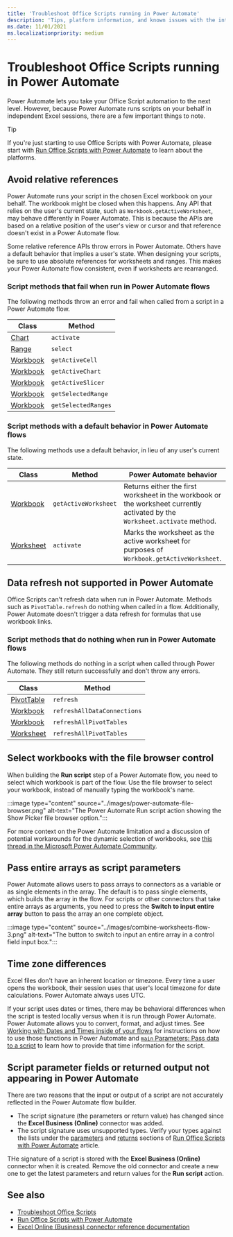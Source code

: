 ```yaml
---
title: 'Troubleshoot Office Scripts running in Power Automate'
description: 'Tips, platform information, and known issues with the integration between Office Scripts and Power Automate.'
ms.date: 11/01/2021
ms.localizationpriority: medium
---
```


# Troubleshoot Office Scripts running in Power Automate

Power Automate lets you take your Office Script automation to the next level. However, because Power Automate runs scripts on your behalf in independent Excel sessions, there are a few important things to note.

> [!TIP]
> If you're just starting to use Office Scripts with Power Automate, please start with [Run Office Scripts with Power Automate](../develop/power-automate-integration.md) to learn about the platforms.

## Avoid relative references

Power Automate runs your script in the chosen Excel workbook on your behalf. The workbook might be closed when this happens. Any API that relies on the user's current state, such as `Workbook.getActiveWorksheet`, may behave differently in Power Automate. This is because the APIs are based on a relative position of the user's view or cursor and that reference doesn't exist in a Power Automate flow.

Some relative reference APIs throw errors in Power Automate. Others have a default behavior that implies a user's state. When designing your scripts, be sure to use absolute references for worksheets and ranges. This makes your Power Automate flow consistent, even if worksheets are rearranged.

### Script methods that fail when run in Power Automate flows

The following methods throw an error and fail when called from a script in a Power Automate flow.

| Class | Method |
|--|--|
| [Chart](/javascript/api/office-scripts/excelscript/excelscript.chart) | `activate` |
| [Range](/javascript/api/office-scripts/excelscript/excelscript.range) | `select` |
| [Workbook](/javascript/api/office-scripts/excelscript/excelscript.workbook) | `getActiveCell` |
| [Workbook](/javascript/api/office-scripts/excelscript/excelscript.workbook) | `getActiveChart` |
| [Workbook](/javascript/api/office-scripts/excelscript/excelscript.workbook) | `getActiveSlicer` |
| [Workbook](/javascript/api/office-scripts/excelscript/excelscript.workbook) | `getSelectedRange` |
| [Workbook](/javascript/api/office-scripts/excelscript/excelscript.workbook) | `getSelectedRanges` |

### Script methods with a default behavior in Power Automate flows

The following methods use a default behavior, in lieu of any user's current state.

| Class | Method | Power Automate behavior |
|--|--|--|
| [Workbook](/javascript/api/office-scripts/excelscript/excelscript.workbook) | `getActiveWorksheet` | Returns either the first worksheet in the workbook or the worksheet currently activated by the `Worksheet.activate` method. |
| [Worksheet](/javascript/api/office-scripts/excelscript/excelscript.worksheet) | `activate` | Marks the worksheet as the active worksheet for purposes of `Workbook.getActiveWorksheet`. |

## Data refresh not supported in Power Automate

Office Scripts can't refresh data when run in Power Automate. Methods such as `PivotTable.refresh` do nothing when called in a flow. Additionally, Power Automate doesn't trigger a data refresh for formulas that use workbook links.

### Script methods that do nothing when run in Power Automate flows

The following methods do nothing in a script when called through Power Automate. They still return successfully and don't throw any errors.

| Class | Method |
|--|--|
| [PivotTable](/javascript/api/office-scripts/excelscript/excelscript.pivottable) | `refresh` |
| [Workbook](/javascript/api/office-scripts/excelscript/excelscript.workbook) | `refreshAllDataConnections` |
| [Workbook](/javascript/api/office-scripts/excelscript/excelscript.workbook) | `refreshAllPivotTables` |
| [Worksheet](/javascript/api/office-scripts/excelscript/excelscript.worksheet) | `refreshAllPivotTables` |

## Select workbooks with the file browser control

When building the **Run script** step of a Power Automate flow, you need to select which workbook is part of the flow. Use the file browser to select your workbook, instead of manually typing the workbook's name.

:::image type="content" source="../images/power-automate-file-browser.png" alt-text="The Power Automate Run script action showing the Show Picker file browser option.":::

For more context on the Power Automate limitation and a discussion of potential workarounds for the dynamic selection of workbooks, see [this thread in the Microsoft Power Automate Community](https://powerusers.microsoft.com/t5/Power-Automate-Ideas/Allow-for-dynamic-quot-file-quot-value-for-excel-quot-get-a-row/idi-p/103091#).

## Pass entire arrays as script parameters

Power Automate allows users to pass arrays to connectors as a variable or as single elements in the array. The default is to pass single elements, which builds the array in the flow. For scripts or other connectors that take entire arrays as arguments, you need to press the **Switch to input entire array** button to pass the array an one complete object.

:::image type="content" source="../images/combine-worksheets-flow-3.png" alt-text="The button to switch to input an entire array in a control field input box.":::

## Time zone differences

Excel files don't have an inherent location or timezone. Every time a user opens the workbook, their session uses that user's local timezone for date calculations. Power Automate always uses UTC.

If your script uses dates or times, there may be behavioral differences when the script is tested locally versus when it is run through Power Automate. Power Automate allows you to convert, format, and adjust times. See [Working with Dates and Times inside of your flows](https://flow.microsoft.com/blog/working-with-dates-and-times/) for instructions on how to use those functions in Power Automate and [`main` Parameters: Pass data to a script](../develop/power-automate-integration.md#main-parameters-pass-data-to-a-script) to learn how to provide that time information for the script.

## Script parameter fields or returned output not appearing in Power Automate

There are two reasons that the input or output of a script are not accurately reflected in the Power Automate flow builder.

- The script signature (the parameters or return value) has changed since the **Excel Business (Online)** connector was added.
- The script signature uses unsupported types. Verify your types against the lists under the [parameters](../develop/power-automate-integration.md#main-parameters-pass-data-to-a-script) and [returns](../develop/power-automate-integration.md#return-data-from-a-script) sections of [Run Office Scripts with Power Automate](../develop/power-automate-integration.md) article.

THe signature of a script is stored with the **Excel Business (Online)** connector when it is created. Remove the old connector and create a new one to get the latest parameters and return values for the **Run script** action.

## See also

- [Troubleshoot Office Scripts](troubleshooting.md)
- [Run Office Scripts with Power Automate](../develop/power-automate-integration.md)
- [Excel Online (Business) connector reference documentation](/connectors/excelonlinebusiness/)

